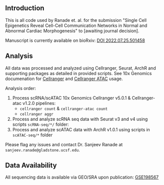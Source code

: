 ## Introduction

This is all code used by Ranade et. al. for the submission "Single Cell Epigenetics Reveal Cell-Cell Communication Networks in Normal and Abnormal Cardiac Morphogenesis" to [awaiting journal decision].

Manuscript is currently available on bioRxiv: [DOI 2022.07.25.501458](https://www.biorxiv.org/content/10.1101/2022.07.25.501458v1)

## Analysis
All data was processed and analyzed using Cellranger, Seurat, ArchR and supporting packages as detailed in provided scripts. See 10x Genomics documenation for [Cellranger](https://support.10xgenomics.com/single-cell-gene-expression/software/pipelines/latest/what-is-cell-ranger) and [Cellranger ATAC](https://support.10xgenomics.com/single-cell-atac/software/pipelines/latest/what-is-cell-ranger-atac) usage.

Analysis order:

1. Process scRNA/scATAC 10x Genomics Cellranger v5.0.1 & Cellranger-atac v1.2.0 pipelines:
   - `cellranger count` & `cellranger-atac count`
   - `cellranger aggr`
2. Process and analyze scRNA seq data with Seurat v3 and v4 using scripts `scRNA-seq/*/` folder:
3. Process and analyze scATAC data with ArchR v1.0.1 using scripts in `scATAC-seq/*` folder

Please flag any issues and contact Dr. Sanjeev Ranade at `sanjeev.ranade@gladstone.ucsf.edu`.

## Data Availability

All sequencing data is available via GEO/SRA upon publication: [GSE198567](https://www.ncbi.nlm.nih.gov/geo/query/acc.cgi?acc=GSE198567)